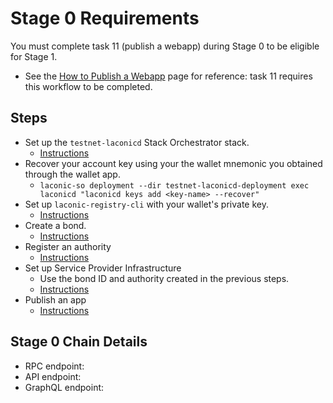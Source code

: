 # Stage 0 Requirements

You must complete task 11 (publish a webapp) during Stage 0 to be eligible for Stage 1.
* See the [How to Publish a Webapp](/docs/publishing-webapps.md) page for reference: task 11 requires this workflow to be completed.

## Steps

* Set up the `testnet-laconicd` Stack Orchestrator stack.
  * [Instructions](https://git.vdb.to/cerc-io/testnet-laconicd-stack/src/branch/main/stack-orchestrator/stacks/testnet-laconicd/README.md)
* Recover your account key using your the wallet mnemonic you obtained through the wallet app.
  * `laconic-so deployment --dir testnet-laconicd-deployment exec laconicd "laconicd keys add <key-name> --recover"`
* Set up `laconic-registry-cli` with your wallet's private key.
  * [Instructions](https://git.vdb.to/cerc-io/testnet-laconicd-stack/src/branch/main/stack-orchestrator/stacks/testnet-laconicd/README.md#perform-operations)
* Create a bond.
  * [Instructions](/docs/instructions.md#create-a-bond)
* Register an authority
  * [Instructions](/docs/instructions.md#register-an-authority)
* Set up Service Provider Infrastructure
  * Use the bond ID and authority created in the previous steps.
  * [Instructions](/docs/service-provider-setup.md)
* Publish an app
  * [Instructions](/docs/service-provider-setup.md#deploy-a-test-webapp)

## Stage 0 Chain Details

* RPC endpoint:
* API endpoint:
* GraphQL endpoint: 
